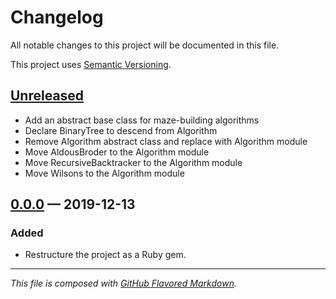 # Changelog
All notable changes to this project will be documented in this file.

This project uses [Semantic Versioning][sv].

## [Unreleased][new]
- Add an abstract base class for maze-building algorithms
- Declare BinaryTree to descend from Algorithm
- Remove Algorithm abstract class and replace with Algorithm module
- Move AldousBroder to the Algorithm module
- Move RecursiveBacktracker to the Algorithm module
- Move Wilsons to the Algorithm module

## [0.0.0][0.0.0] — 2019-12-13
### Added
- Restructure the project as a Ruby gem.

---
_This file is composed with [GitHub Flavored Markdown][gfm]._

[gfm]: https://github.github.com/gfm/
[sv]: https://semver.org

[new]: https://github.com/petejh/knossos/compare/HEAD..v0.0.0
[0.0.0]: https://github.com/petejh/knossos/releases/tag/v0.0.0
